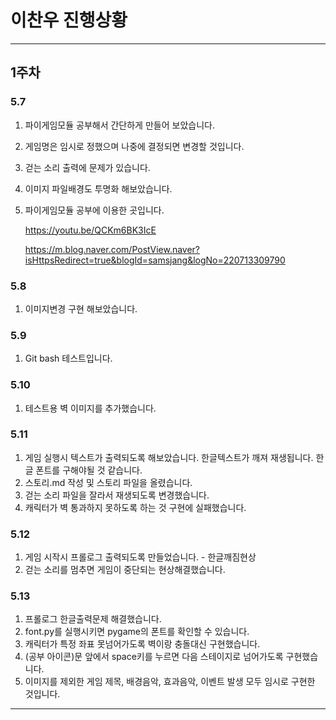 # 이찬우 진행상황

---

## 1주차

### 5.7

1. 파이게임모듈 공부해서 간단하게 만들어 보았습니다.
2. 게임명은 임시로 정했으며 나중에 결정되면 변경할 것입니다.
3. 걷는 소리 출력에 문제가 있습니다.
4. 이미지 파일배경도 투명화 해보았습니다.
5. 파이게임모듈 공부에 이용한 곳입니다.

   <https://youtu.be/QCKm6BK3IcE>

   <https://m.blog.naver.com/PostView.naver?isHttpsRedirect=true&blogId=samsjang&logNo=220713309790>

### 5.8

1. 이미지변경 구현 해보았습니다.

### 5.9

1. Git bash 테스트입니다.

### 5.10

1. 테스트용 벽 이미지를 추가했습니다.

### 5.11

1.  게임 실행시 텍스트가 출력되도록 해보았습니다.
    한글텍스트가 깨져 재생됩니다. 한글 폰트를 구해야될 것 같습니다.
2.  스토리.md 작성 및 스토리 파일을 올렸습니다.
3.  걷는 소리 파일을 잘라서 재생되도록 변경했습니다.
4.  캐릭터가 벽 통과하지 못하도록 하는 것 구현에 실패했습니다.

### 5.12

1. 게임 시작시 프롤로그 출력되도록 만들었습니다. - 한글깨짐현상
2. 걷는 소리를 멈추면 게임이 중단되는 현상해결했습니다.

### 5.13

1. 프롤로그 한글출력문제 해결했습니다.
2. font.py를 실행시키면 pygame의 폰트를 확인할 수 있습니다.
3. 캐릭터가 특정 좌표 못넘어가도록 벽이랑 충돌대신 구현했습니다.
4. (공부 아이콘)문 앞에서 space키를 누르면 다음 스테이지로 넘어가도록 구현했습니다.
5. 이미지를 제외한 게임 제목, 배경음악, 효과음악, 이벤트 발생 모두 임시로 구현한 것입니다.
---
